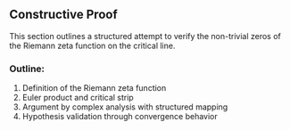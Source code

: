 ## Constructive Proof

This section outlines a structured attempt to verify the non-trivial zeros of the Riemann zeta function on the critical line.

### Outline:
1. Definition of the Riemann zeta function
2. Euler product and critical strip
3. Argument by complex analysis with structured mapping
4. Hypothesis validation through convergence behavior
